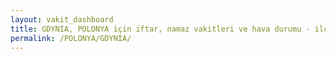 ```yaml
---
layout: vakit_dashboard
title: GDYNIA, POLONYA için iftar, namaz vakitleri ve hava durumu - ilçe/eyalet seç
permalink: /POLONYA/GDYNIA/
---
```


<script type="text/javascript">
  var GLOBAL_COUNTRY = 'POLONYA';
  var GLOBAL_CITY = 'GDYNIA';
  var GLOBAL_STATE = '';
  var lat = 72;
  var lon = 21;
</script>
